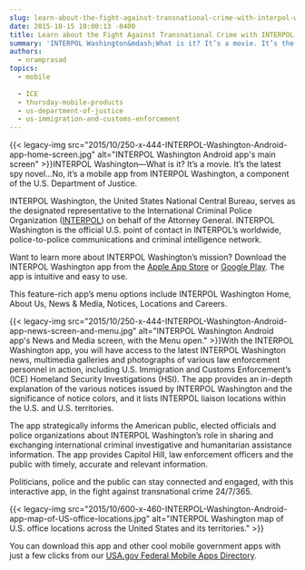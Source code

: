 ```yaml
---
slug: learn-about-the-fight-against-transnational-crime-with-interpol-washington
date: 2015-10-15 10:00:13 -0400
title: Learn about the Fight Against Transnational Crime with INTERPOL Washington
summary: 'INTERPOL Washington&mdash;What is it? It’s a movie. It’s the latest spy novel&#8230;No, it’s a mobile app from INTERPOL Washington, a component of the U.S. Department of Justice. INTERPOL Washington, the United States National Central Bureau, serves as the designated representative to the International Criminal Police Organization'
authors:
  - nramprasad
topics:
  - mobile
  
  - ICE
  - thursday-mobile-products
  - us-department-of-justice
  - us-immigration-and-customs-enforcement
---
```


{{< legacy-img src="2015/10/250-x-444-INTERPOL-Washington-Android-app-home-screen.jpg" alt="INTERPOL Washington Android app's main screen" >}}INTERPOL Washington—What is it? It’s a movie. It’s the latest spy novel&#8230;No, it’s a mobile app from INTERPOL Washington, a component of the U.S. Department of Justice.

INTERPOL Washington, the United States National Central Bureau, serves as the designated representative to the International Criminal Police Organization ([INTERPOL](http://www.interpol.int/en)) on behalf of the Attorney General. INTERPOL Washington is the official U.S. point of contact in INTERPOL&#8217;s worldwide, police-to-police communications and criminal intelligence network.

Want to learn more about INTERPOL Washington’s mission? Download the INTERPOL Washington app from the [<u>Apple App Store</u>](https://itunes.apple.com/us/app/interpol-washington/id934537159?mt=8) or <u>[<u>Google Play</u>](https://play.google.com/store/apps/details?id=com.metrostarsystems.interpolwashington)</u>. The app is intuitive and easy to use.

This feature-rich app&#8217;s menu options include INTERPOL Washington Home, About Us, News & Media, Notices, Locations and Careers.

{{< legacy-img src="2015/10/250-x-444-INTERPOL-Washington-Android-app-news-screen-and-menu.jpg" alt="INTERPOL Washington Android app's News and Media screen, with the Menu open." >}}With the INTERPOL Washington app, you will have access to the latest INTERPOL Washington news, multimedia galleries and photographs of various law enforcement personnel in action, including U.S. Immigration and Customs Enforcement’s (ICE) Homeland Security Investigations (HSI). The app provides an in-depth explanation of the various notices issued by INTERPOL Washington and the significance of notice colors, and it lists INTERPOL liaison locations within the U.S. and U.S. territories.

The app strategically informs the American public, elected officials and police organizations about INTERPOL Washington’s role in sharing and exchanging international criminal investigative and humanitarian assistance information. The app provides Capitol Hill, law enforcement officers and the public with timely, accurate and relevant information.

Politicians, police and the public can stay connected and engaged, with this interactive app, in the fight against transnational crime 24/7/365.

{{< legacy-img src="2015/10/600-x-460-INTERPOL-Washington-Android-app-map-of-US-office-locations.jpg" alt="INTERPOL Washington map of U.S. office locations across the United States and its territories." >}}

You can download this app and other cool mobile government apps with just a few clicks from our [USA.gov Federal Mobile Apps Directory](http://www.usa.gov/mobileapps.shtml).